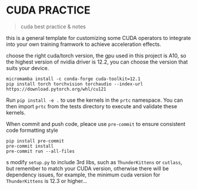 # CUDA PRACTICE

> cuda best practice &amp; notes

this is a general template for customizing some CUDA operators to integrate into your own training framwork to achieve acceleration effects.

choose the right cuda/torch version, the gpu used in this project is A10, so the highest version of nvidia driver is 12.2, you can choose the version that suits your device.

```
micromamba install -c conda-forge cuda-toolkit=12.1
pip install torch torchvision torchaudio --index-url https://download.pytorch.org/whl/cu121
```

Run `pip install -e .` to use the kernels in the `prtc` namespace. You can then import `prtc` from the tests directory to execute and validate these kernels.

When commit and push code, pleace use `pre-commit` to ensure consistent code formatting style

```
pip install pre-commit
pre-commit install
pre-commit run --all-files
```
s
modify `setup.py` to include 3rd libs, such as `ThunderKittens` or `cutlass`, but remember to match your CUDA version, otherwise there will be dependency issues, for example, the minimum cuda version for `ThunderKittens` is 12.3 or higher...
